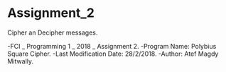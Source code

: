 # Assignment_2
Cipher an Decipher messages.

-FCI _ Programming 1 _ 2018 _ Assignment 2.
-Program Name: Polybius Square Cipher.
-Last Modification Date: 28/2/2018.
-Author: Atef Magdy Mitwally.
